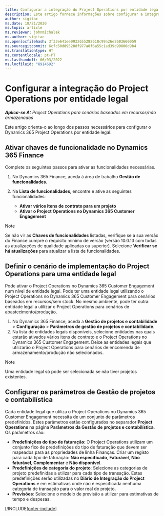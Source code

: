 ```yaml
---
title: Configurar a integração do Project Operations por entidade legal
description: Este artigo fornece informações sobre configurar a integração por entidade legal no Project Operations.
author: sigitac
ms.date: 10/21/2020
ms.topic: article
ms.reviewer: johnmichalak
ms.author: sigitac
ms.openlocfilehash: 3f33e641ee0932655282618c99a26e2603660059
ms.sourcegitcommit: 6cfc50d89528df977a8f6a55c1ad39d99800d9b4
ms.translationtype: HT
ms.contentlocale: pt-PT
ms.lasthandoff: 06/03/2022
ms.locfileid: "8914692"
---
```

# <a name="configure-project-operations-integration-per-legal-entity"></a>Configurar a integração do Project Operations por entidade legal 

_**Aplica-se A:** Project Operations para cenários baseados em recursos/não armazenados_

Este artigo orienta-o ao longo dos passos necessários para configurar o Dynamics 365 Project Operations por entidade legal.

## <a name="enable-feature-keys-in-dynamics-365-finance"></a>Ativar chaves de funcionalidade no Dynamics 365 Finance

Complete os seguintes passos para ativar as funcionalidades necessárias.

1. No Dynamics 365 Finance, aceda à área de trabalho **Gestão de funcionalidades**.
2. Na **Lista de funcionalidades**, encontre e ative as seguintes funcionalidades:
  
    - **Ativar vários itens de contrato para um projeto**
    - **Ativar o Project Operations no Dynamics 365 Customer Engagement**

> [!NOTE]
> Se não vir as **Chaves de funcionalidades** listadas, verifique se a sua versão do Finance cumpre o requisito mínimo de versão (versão 10.0.13 com todas as atualizações de qualidade aplicadas ou superior). Selecione **Verificar se há atualizações** para atualizar a lista de funcionalidades.

## <a name="define-the-project-operations-deployment-scenario-for-a-legal-entity"></a>Definir o cenário de implementação do Project Operations para uma entidade legal

Pode ativar o Project Operations no Dynamics 365 Customer Engagement num nível de entidade legal. Pode ter uma entidade legal utilizando o Project Operations no Dynamics 365 Customer Engagement para cenários baseados em recursos/sem stock. No mesmo ambiente, pode ter outra entidade legal a utilizar o Project Operations para cenários de abastecimento/produção.

1. No Dynamics 365 Finance, aceda a **Gestão de projetos e contabilidade** > **Configuração** > **Parâmetros de gestão de projetos e contabilidade**.
2. Na lista de entidades legais disponíveis, selecione entidades nas quais estarão ativados vários itens de contrato e o Project Operations no Dynamics 365 Customer Engagement. Deixe as entidades legais que utilizarão o Project Operations para cenários de encomenda de armazenamento/produção não selecionados.

> [!NOTE]
> Uma entidade legal só pode ser selecionada se não tiver projetos existentes.

## <a name="configure-project-management-and-accounting-parameters"></a>Configurar os parâmetros de Gestão de projetos e contabilística

Cada entidade legal que utiliza o Project Operations no Dynamics 365 Customer Engagement necessita de um conjunto de parâmetros predefinidos. Estes parâmetros estão configurados no separador **Project Operations** na página **Parâmetros da Gestão de projetos e contabilística**. Os parâmetros são:

  - **Predefinições do tipo de faturação**: O Project Operations utilizam um conjunto fixo de predefinições do tipo de faturação que devem ser mapeados para as propriedades de linha Finanças. Criar um registo para cada tipo de faturação: **Não especificado**, **Faturável**, **Não faturável**, **Complementar** e **Não disponível**.
  - **Predefinições de categoria do projeto**: Selecione as categorias de projeto predefinidas a utilizar para cada tipo de transação. Estas predefinições serão utilizadas no **Diário de Integração do Project Operations** e em estimativas onde não é especificada nenhuma categoria de transação para o valor real do projeto.
  - **Previsões**: Selecione o modelo de previsão a utilizar para estimativas de tempo e despesas.


[!INCLUDE[footer-include](../includes/footer-banner.md)]